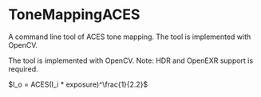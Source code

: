 # ToneMappingACES
A command line tool of ACES tone mapping. The tool is implemented with OpenCV.

The tool is implemented with OpenCV. Note: HDR and OpenEXR support is required.

$I_o = ACES(I_i * exposure)^\frac{1}{2.2}$
